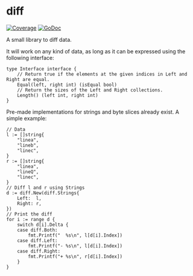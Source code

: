 diff
====

[![Coverage](http://gocover.io/_badge/github.com/PieterD/diff)](http://gocover.io/github.com/PieterD/diff)
[![GoDoc](https://godoc.org/github.com/PieterD/diff?status.svg)](https://godoc.org/github.com/PieterD/diff)

A small library to diff data.

It will work on any kind of data, as long as it can be expressed using the following interface:

    type Interface interface {
        // Return true if the elements at the given indices in Left and Right are equal.
        Equal(left, right int) (isEqual bool)
        // Return the sizes of the Left and Right collections.
        Length() (left int, right int)
    }

Pre-made implementations for strings and byte slices already exist. A simple example:

    // Data
    l := []string{
        "linea",
        "lineb",
        "linec",
    }
    r := []string{
        "linea",
        "lineQ",
        "linec",
    }
    // Diff l and r using Strings
    d := diff.New(diff.Strings{
        Left:  l,
        Right: r,
    })
    // Print the diff
    for i := range d {
        switch d[i].Delta {
        case diff.Both:
            fmt.Printf("  %s\n", l[d[i].Index])
        case diff.Left:
            fmt.Printf("- %s\n", l[d[i].Index])
        case diff.Right:
            fmt.Printf("+ %s\n", r[d[i].Index])
        }
    }
